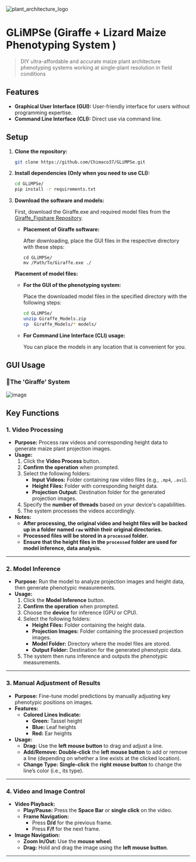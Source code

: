 ![plant_architecture_logo](https://github.com/user-attachments/assets/7d702844-b6a5-44bb-8886-d42646709528)
# GLiMPSe (**G**iraffe + **Li**zard **M**aize **P**henotyping **S**yst**e**m )
> DIY ultra-affordable and accurate maize plant architecture phenotyping systems working at single-plant resolution in field conditions

## Features
- **Graphical User Interface (GUI):** User-friendly interface for users without programming expertise.
- **Command Line Interface (CLI):** Direct use via command line.

## Setup

1. **Clone the repository:**
    ```bash
    git clone https://github.com/Chimaco37/GLiMPSe.git
    ```
2. **Install dependencies (Only when you need to use CLI):**

    ```bash
    cd GLiMPSe/
    pip install -r requirements.txt
    ```

3. **Download the software and models:**  

    First, download the Giraffe.exe and required model files from the [Giraffe_Figshare Repository](https://doi.org/10.6084/m9.figshare.28330349).

    - **Placement of Giraffe software:**
   
      After downloading, place the GUI files in the respective directory with these steps:
  
        ```
        cd GLiMPSe/
        mv /Path/To/Giraffe.exe ./
        ```
        
    **Placement of model files:**
   
    - **For the GUI of the phenotyping system:**
    
      Place the downloaded model files in the specified directory with the following steps:

        ```bash
        cd GLiMPSe/
        unzip Giraffe_Models.zip
        cp  Giraffe_Models/* models/
        ```
    
    - **For Command Line Interface (CLI) usage:**
   
      You can place the models in any location that is convenient for you.
      

## GUI Usage
### 🦒The 'Giraffe' System
![image](https://github.com/user-attachments/assets/d5c41f7a-54e7-4df4-a962-ba708dc902aa)

## Key Functions

### 1. Video Processing
- **Purpose:** Process raw videos and corresponding height data to generate maize plant projection images.
- **Usage:**
  1. Click the **Video Process** button.
  2. **Confirm the operation** when prompted.
  3. Select the following folders:
     - **Input Videos:** Folder containing raw video files (e.g., `.mp4`, `.avi`).
     - **Height Files:** Folder with corresponding height data.
     - **Projection Output:** Destination folder for the generated projection images.
  4. Specify the **number of threads** based on your device's capabilities.
  5. The system processes the videos accordingly.
- **Notes:**
  - **After processing, the original video and height files will be backed up in a folder named `raw` within their original directories.**
  - **Processed files will be stored in a `processed` folder.**
  - **Ensure that the height files in the `processed` folder are used for model inference, data analysis.**
---

### 2. Model Inference
- **Purpose:** Run the model to analyze projection images and height data, then generate phenotypic measurements.
- **Usage:**
  1. Click the **Model Inference** button.
  2. **Confirm the operation** when prompted.
  3. Choose the **device** for inference (GPU or CPU).
  4. Select the following folders:
     - **Height Files:** Folder containing the height data.
     - **Projection Images:** Folder containing the processed projection images.
     - **Model Folder:** Directory where the model files are stored.
     - **Output Folder:** Destination for the generated phenotypic data.
  5. The system then runs inference and outputs the phenotypic measurements.

---

### 3. Manual Adjustment of Results
- **Purpose:** Fine-tune model predictions by manually adjusting key phenotypic positions on images.
- **Features:**
  - **Colored Lines Indicate:**
    - **Green:** Tassel height
    - **Blue:** Leaf heights
    - **Red:** Ear heights
- **Usage:**
  - **Drag:** Use the **left mouse button** to drag and adjust a line.
  - **Add/Remove:** **Double-click** the **left mouse button** to add or remove a line (depending on whether a line exists at the clicked location).
  - **Change Type:** **Single-click** the **right mouse button** to change the line’s color (i.e., its type).

---

### 4. Video and Image Control
- **Video Playback:**
  - **Play/Pause:** Press the **Space Bar** or **single click** on the video.
  - **Frame Navigation:**  
    - Press **D/d** for the previous frame.
    - Press **F/f** for the next frame.
- **Image Navigation:**
  - **Zoom In/Out:** Use the **mouse wheel**.
  - **Drag:** Hold and drag the image using the **left mouse button**.

---
